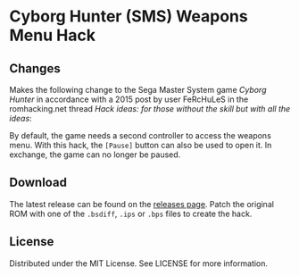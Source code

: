 # Cyborg Hunter (SMS) Weapons Menu Hack

## Changes
Makes the following change
to the Sega Master System game
*Cyborg Hunter*
in accordance with a 2015 post by user FeRcHuLeS
in the romhacking.net thread
*Hack ideas: for those without the skill but with all the ideas*:

By default, the game needs a second controller
to access the weapons menu.
With this hack, the `[Pause]` button can also be used to open it.
In exchange, the game can no longer be paused.

## Download
The latest release can be found on the
[releases page](https://github.com/lightbulb-sun/cyborg-menu/releases).
Patch the original ROM with one of the `.bsdiff`, `.ips` or `.bps` files
to create the hack.

## License
Distributed under the MIT License. See LICENSE for more information.
